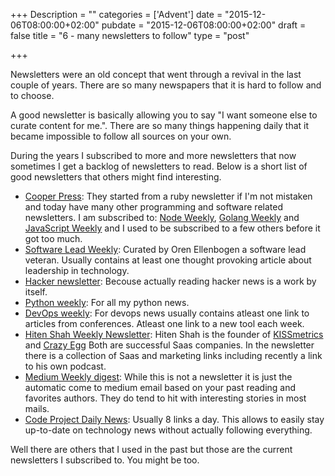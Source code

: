 +++
Description = ""
categories = ['Advent']
date = "2015-12-06T08:00:00+02:00"
pubdate = "2015-12-06T08:00:00+02:00"
draft = false
title = "6 - many newsletters to follow"
type = "post"

+++

Newsletters were an old concept that went through a revival in the last couple of years.
There are so many newspapers that it is hard to follow and to choose.

A good newsletter is basically allowing you to say "I want someone else to curate content for me.". 
There are so many things happening daily that it became impossible to follow all sources on your own. 

During the years I subscribed to more and more newsletters that now sometimes I get a backlog of newsletters to read. Below is a short list of good newsletters that others might find interesting.
<!--more-->

 - [Cooper Press](https://cooperpress.com/): They started from a ruby newsletter if I'm not mistaken and today have many other programming and software related newsletters.
 I am subscribed to: [Node Weekly](http://nodeweekly.com/), [Golang Weekly](http://golangweekly.com/) and [JavaScript Weekly](http://javascriptweekly.com/) and I used to be subscribed to a few others before it got too much.
 - [Software Lead Weekly](http://softwareleadweekly.com/): Curated by Oren Ellenbogen a software lead veteran. Usually contains at least one thought provoking article about leadership in technology. 
 - [Hacker newsletter](http://www.hackernewsletter.com/): Becouse actually reading hacker news is a work by itself.
 - [Python weekly](http://www.pythonweekly.com/): For all my python news.
 - [DevOps weekly](http://www.devopsweekly.com/): For devops news usually contains atleast one link to articles from conferences. Atleast one link to a new tool each week.
 - [Hiten Shah Weekly Newsletter](http://hiten.com/): Hiten Shah is the founder of [KISSmetrics](https://kissmetrics.com/) and [Crazy Egg](http://www.crazyegg.com/) Both are successful Saas companies. In the newsletter there is a collection of Saas and marketing links including recently a link to his own podcast.
 - [Medium Weekly digest](https://medium.com/): While this is not a newsletter it is just the automatic come to medium email based on your past reading and favorites authors. They do tend to hit with interesting stories in most mails.
 - [Code Project Daily News](http://www.codeproject.com/): Usually 8 links a day. This allows to easily stay up-to-date on technology news without actually following everything.


Well there are others that I used in the past but those are the current newsletters I subscribed to. You might be too.


